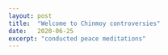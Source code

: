 ```yaml
---
layout: post
title:  "Welcome to Chinmoy controversies"
date:   2020-06-25
excerpt: "conducted peace meditations"
---
```

